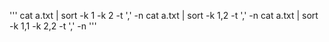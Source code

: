 '''
cat a.txt | sort -k 1 -k 2 -t ',' -n
cat a.txt | sort -k 1,2  -t ',' -n
cat a.txt | sort -k 1,1 -k 2,2 -t ',' -n
'''
